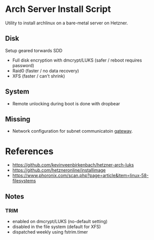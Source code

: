 # Arch Server Install Script

Utility to install archlinux on a bare-metal server on Hetzner.

## Disk

Setup geared torwards SDD

- Full disk encryption with dmcrypt/LUKS (safer / reboot requires password)
- Raid0 (faster / no data recovery)
- XFS (faster / can't shrink)

## System

- Remote unlocking during boot is done with dropbear

## Missing

- Network configuration for subnet communicatoin [gateway].

[gateway]: https://docs.hetzner.com/robot/dedicated-server/network/network-configuration-using-systemd-networkd

# References

- https://github.com/kevinveenbirkenbach/hetzner-arch-luks
- https://github.com/hetzneronline/installimage
- https://www.phoronix.com/scan.php?page=article&item=linux-58-filesystems

## Notes


### TRIM

- enabled on dmcrypt/LUKS (no-default setting)
- disabled in the file system (default for XFS)
- dispatched weekly using fstrim.timer
